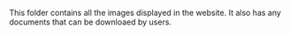 This folder contains all the images displayed in the website. It also has any documents that can be downloaed by users.
